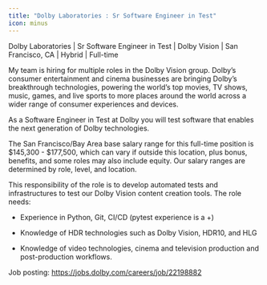 ```yaml
---
title: "Dolby Laboratories : Sr Software Engineer in Test"
icon: minus
---
```

Dolby Laboratories | Sr Software Engineer in Test | Dolby Vision | San Francisco, CA | Hybrid | Full-time

My team is hiring for multiple roles in the Dolby Vision group. Dolby’s consumer entertainment and cinema businesses are bringing Dolby’s breakthrough technologies, powering the world’s top movies, TV shows, music, games, and live sports to more places around the world across a wider range of consumer experiences and devices.

As a Software Engineer in Test at Dolby you will test software that enables the next generation of Dolby technologies.

The San Francisco&#x2F;Bay Area base salary range for this full-time position is $145,300 - $177,500, which can vary if outside this location, plus bonus, benefits, and some roles may also include equity. Our salary ranges are determined by role, level, and location.

This responsibility of the role is to develop automated tests and infrastructures to test our Dolby Vision content creation tools.  The role needs:

- Experience in Python, Git, CI&#x2F;CD (pytest experience is a +)

- Knowledge of HDR technologies such as Dolby Vision, HDR10, and HLG

- Knowledge of video technologies, cinema and television production and post-production workflows.

Job posting: <a href="https:&#x2F;&#x2F;jobs.dolby.com&#x2F;careers&#x2F;job&#x2F;22198882" rel="nofollow">https:&#x2F;&#x2F;jobs.dolby.com&#x2F;careers&#x2F;job&#x2F;22198882</a>
